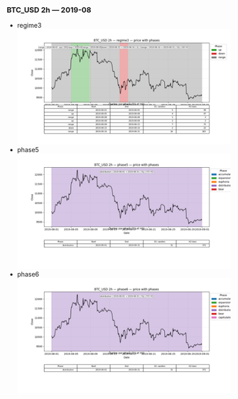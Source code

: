 ### BTC_USD 2h — 2019-08

- regime3
![BTC_USD_2h_regime3_2019-08_phase_price.png](outputs/fourier/phase_monthly/BTC_USD/2h/2019/2019-08/BTC_USD_2h_regime3_2019-08_phase_price.png)
- phase5
![BTC_USD_2h_phase5_2019-08_phase_price.png](outputs/fourier/phase_monthly/BTC_USD/2h/2019/2019-08/BTC_USD_2h_phase5_2019-08_phase_price.png)
- phase6
![BTC_USD_2h_phase6_2019-08_phase_price.png](outputs/fourier/phase_monthly/BTC_USD/2h/2019/2019-08/BTC_USD_2h_phase6_2019-08_phase_price.png)